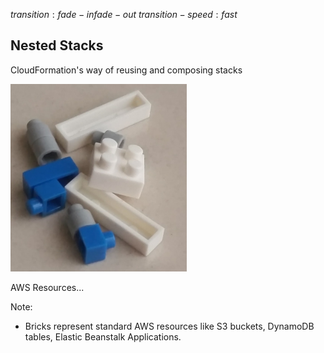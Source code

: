 $transition:fade-in fade-out$
$transition-speed:fast$

## Nested Stacks

CloudFormation's way of reusing and composing stacks

<img src="images/minibricks/pile.jpg" height="300"></img>

AWS Resources...

Note:
- Bricks represent standard AWS resources like S3 buckets, DynamoDB tables, Elastic Beanstalk Applications.

